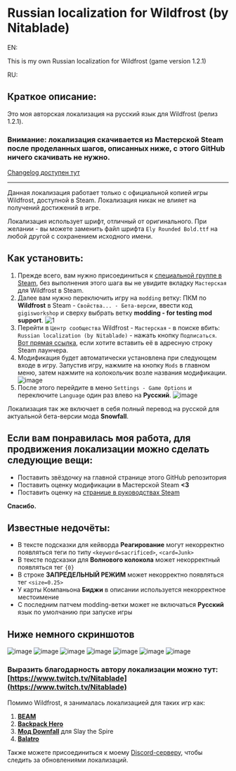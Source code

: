 # Russian localization for Wildfrost (by Nitablade)
EN:

This is my own Russian localization for Wildfrost (game version 1.2.1)

RU:
## Краткое описание:
Это моя авторская локализация на русский язык для Wildfrost (релиз 1.2.1). 
### Внимание: локализация скачивается из Мастерской Steam после проделанных шагов, описанных ниже, с этого GitHub ничего скачивать не нужно.

[Changelog доступен тут](https://github.com/Nitablade/Wildfrost_RU/blob/main/Changelog.md)

---

Данная локализация работает только с официальной копией игры Wildfrost, доступной в Steam. Локализация никак не влияет на получений достижений в игре.

Локализация использует шрифт, отличный от оригинального. При желании - вы можете заменить файл шрифта ```Ely Rounded Bold.ttf``` на любой другой с сохранением исходного имени.

## Как установить:
1) Прежде всего, вам нужно присоединиться к [специальной группе в Steam](https://steamcommunity.com/groups/WildfrostModTesters), без выполнения этого шага вы не увидите вкладку ```Мастерская``` для Wildfrost в Steam.
2) Далее вам нужно переключить игру на ```modding``` ветку: ПКМ по **Wildfrost** в Steam - ```Свойства... - Бета-версии```, ввести код ```gigisworkshop``` и сверху выбрать ветку **modding - for testing mod support**.
![1](https://github.com/Nitablade/Wildfrost_RU/assets/109508685/0439dc77-8728-40e6-a49d-ed81885efac2)
3) Перейти в ```Центр сообщества``` Wildfrost - ```Мастерская``` - в поиске вбить: ```Russian localization (by Nitablade)``` - нажать кнопку ```Подписаться```. [Вот прямая ссылка](https://steamcommunity.com/sharedfiles/filedetails/?id=3275805517&searchtext=Russian), если хотите вставить её в адресную строку Steam лаунчера.
4) Модификация будет автоматически установлена при следующем входе в игру. Запустив игру, нажмите на кнопку ```Mods``` в главном меню, затем нажмите на колокольчик возле названия модификации.
![image](https://github.com/Nitablade/Wildfrost_RU/assets/109508685/e41fe2c1-1b5e-4188-a351-7f640f609332)
6) После этого перейдите в меню ```Settings - Game Options``` и переключите ```Language``` один раз влево на **Русский**.
![image](https://github.com/Nitablade/Wildfrost_RU/assets/109508685/3d8c120d-3c7d-4b74-b462-f24fa7677037)

Локализация так же включает в себя полный перевод на русской для актуальной бета-версии мода **Snowfall**.

## Если вам понравилась моя работа, для продвижения локализации можно сделать следующие вещи:
- Поставить звёздочку на главной странице этого GitHub репозитория
- Поставить оценку модификации в Мастерской Steam **<3**
- Поставить оценку на [странице в руководствах Steam](https://steamcommunity.com/sharedfiles/filedetails/?id=3275837442)

**Спасибо.**

## Известные недочёты:
- В тексте подсказки для кейворда **Реагирование** могут некорректно появляться теги по типу ```<keyword=sacrificed>```, ```<card=Junk>```
- В тексте подсказки для **Волнового колокола** может некорректный появляться тег ```{0}```
- В строке **ЗАПРЕДЕЛЬНЫЙ РЕЖИМ** может некорректно появляться тег ```<size=0.25>```
- У карты Компаньона **Биджи** в описании используется некорректное местоимение
- С последним патчем modding-ветки может не включаться **Русский** язык по умолчанию при запуске игры

## Ниже немного скриншотов
![image](https://github.com/Nitablade/Wildfrost_RU/assets/109508685/52a89803-4822-4c73-aaf8-3d2a1c0ef5d2)
![image](https://github.com/Nitablade/Wildfrost_RU/assets/109508685/cd6d91d8-5adb-49a0-9f80-36c806be8289)
![image](https://github.com/Nitablade/Wildfrost_RU/assets/109508685/d80334db-2a64-49eb-900d-72a345d16096)
![image](https://github.com/Nitablade/Wildfrost_RU/assets/109508685/344a6b18-56a5-4dae-90ff-a9a847c31d9d)
![image](https://github.com/Nitablade/Wildfrost_RU/assets/109508685/3910c08b-9f58-4db6-836f-776748d919ce)
![image](https://github.com/Nitablade/Wildfrost_RU/assets/109508685/d76f292f-c060-4104-82f9-ba9acd718196)
![image](https://github.com/Nitablade/Wildfrost_RU/assets/109508685/74050c86-edfd-4f21-a61a-3d43904c67c9)

### Выразить благодарность автору локализации можно тут: [https://www.twitch.tv/Nitablade](https://www.twitch.tv/Nitablade)

Помимо Wildfrost, я занималась локализацией для таких игр как:
1) [**BEAM**](https://store.steampowered.com/app/1067430/Beam/)
2) [**Backpack Hero**](https://store.steampowered.com/app/1970580/Backpack_Hero/)
3) [**Мод Downfall**](https://steamcommunity.com/sharedfiles/filedetails/?id=1610056683&searchtext=Downfall) для Slay the Spire
4) [**Balatro**](https://github.com/Nitablade/Balatro_ProperRussian/tree/main)

Также можете присоединиться к моему [Discord-серверу](https://discord.gg/zFAGDn6QMs), чтобы следить за обновлениями локализаций.
